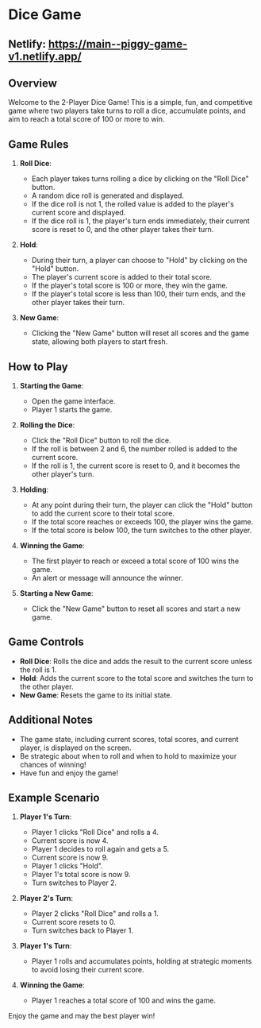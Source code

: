 # Dice Game 

## Netlify: https://main--piggy-game-v1.netlify.app/

## Overview

Welcome to the 2-Player Dice Game! This is a simple, fun, and competitive game where two players take turns to roll a dice, accumulate points, and aim to reach a total score of 100 or more to win.

## Game Rules

1. **Roll Dice**:
   - Each player takes turns rolling a dice by clicking on the "Roll Dice" button.
   - A random dice roll is generated and displayed.
   - If the dice roll is not 1, the rolled value is added to the player's current score and displayed.
   - If the dice roll is 1, the player's turn ends immediately, their current score is reset to 0, and the other player takes their turn.

2. **Hold**:
   - During their turn, a player can choose to "Hold" by clicking on the "Hold" button.
   - The player's current score is added to their total score.
   - If the player's total score is 100 or more, they win the game.
   - If the player's total score is less than 100, their turn ends, and the other player takes their turn.

3. **New Game**:
   - Clicking the "New Game" button will reset all scores and the game state, allowing both players to start fresh.

## How to Play

1. **Starting the Game**:
   - Open the game interface.
   - Player 1 starts the game.

2. **Rolling the Dice**:
   - Click the "Roll Dice" button to roll the dice.
   - If the roll is between 2 and 6, the number rolled is added to the current score.
   - If the roll is 1, the current score is reset to 0, and it becomes the other player's turn.

3. **Holding**:
   - At any point during their turn, the player can click the "Hold" button to add the current score to their total score.
   - If the total score reaches or exceeds 100, the player wins the game.
   - If the total score is below 100, the turn switches to the other player.

4. **Winning the Game**:
   - The first player to reach or exceed a total score of 100 wins the game.
   - An alert or message will announce the winner.

5. **Starting a New Game**:
   - Click the "New Game" button to reset all scores and start a new game.

## Game Controls

- **Roll Dice**: Rolls the dice and adds the result to the current score unless the roll is 1.
- **Hold**: Adds the current score to the total score and switches the turn to the other player.
- **New Game**: Resets the game to its initial state.

## Additional Notes

- The game state, including current scores, total scores, and current player, is displayed on the screen.
- Be strategic about when to roll and when to hold to maximize your chances of winning!
- Have fun and enjoy the game!

## Example Scenario

1. **Player 1's Turn**:
   - Player 1 clicks "Roll Dice" and rolls a 4.
   - Current score is now 4.
   - Player 1 decides to roll again and gets a 5.
   - Current score is now 9.
   - Player 1 clicks "Hold".
   - Player 1's total score is now 9.
   - Turn switches to Player 2.

2. **Player 2's Turn**:
   - Player 2 clicks "Roll Dice" and rolls a 1.
   - Current score resets to 0.
   - Turn switches back to Player 1.

3. **Player 1's Turn**:
   - Player 1 rolls and accumulates points, holding at strategic moments to avoid losing their current score.

4. **Winning the Game**:
   - Player 1 reaches a total score of 100 and wins the game.

Enjoy the game and may the best player win!
